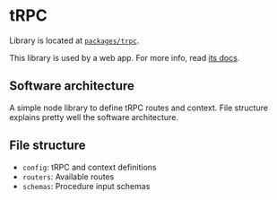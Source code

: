 # tRPC

Library is located at [`packages/trpc`](../../../packages/trpc).

This library is used by a web app. For more info, read [its docs](../apps/web.md).

## Software architecture

A simple node library to define tRPC routes and context. File structure explains pretty well the software architecture.

## File structure

- `config`: tRPC and context definitions
- `routers`: Available routes
- `schemas`: Procedure input schemas
